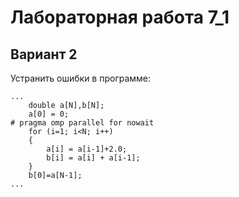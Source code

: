 # Лабораторная работа 7_1

## Вариант 2

Устранить ошибки в программе:

```
...
    double a[N],b[N];
    a[0] = 0;
# pragma omp parallel for nowait
    for (i=1; i<N; i++)
    {
        a[i] = a[i-1]+2.0;
        b[i] = a[i] + a[i-1];
    }
    b[0]=a[N-1];
...
```